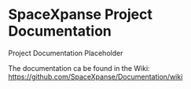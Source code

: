 # SpaceXpanse Project Documentation
Project Documentation Placeholder

The documentation ca be found in the Wiki: https://github.com/SpaceXpanse/Documentation/wiki
